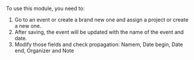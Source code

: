 To use this module, you need to:

1.  Go to an event or create a brand new one and assign a project or create a new one.
2.  After saving, the event will be updated with the name of the event and date.
3.  Modify those fields and check propagation: Namem, Date begin, Date end, Organizer
    and Note

